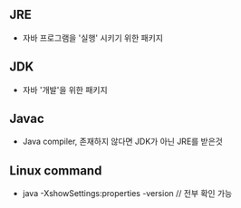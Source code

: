 ## JRE
- 자바 프로그램을 '실행' 시키기 위한 패키지
## JDK
- 자바 '개발'을 위한 패키지
## Javac
- Java compiler, 존재하지 않다면 JDK가 아닌 JRE를 받은것 

## Linux command
- java -XshowSettings:properties -version // 전부 확인 가능 

